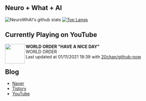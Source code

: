 ## Neuro + What + AI

![NeuroWhAI's github stats](https://github-readme-stats.vercel.app/api?username=neurowhai&count_private=true&show_icons=true)
[![Top Langs](https://github-readme-stats.vercel.app/api/top-langs/?username=neurowhai&layout=compact)](https://github.com/anuraghazra/github-readme-stats)

## Currently Playing on YouTube

[<img align="left" height="65" src="https://yt3.ggpht.com/ytc/AAUvwngwHCfiypCoVy2cSS1FemnCfoMt6JhnSmMiLgKyQA=s88-c-k-c0xffffffff-no-nd-rj-mo">](https://www.youtube.com/channel/UCI4fJYWKcGa8MvnvLw0qysQ)

**WORLD ORDER "HAVE A NICE DAY"**  
WORLD ORDER  
Last updated at 01/11/2021 19:39 with [20chan/github-now](https://github.com/20chan/github-now)

## Blog

- [Naver](http://blog.naver.com/neurowhai)
- [Tistory](http://neurowhai.tistory.com/)
- [YouTube](https://www.youtube.com/channel/UCB_v1xU6laBHOeH6z4L-Mtw)
